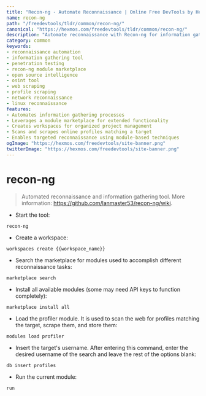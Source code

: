 ```yaml
---
title: "Recon-ng - Automate Reconnaissance | Online Free DevTools by Hexmos"
name: recon-ng
path: "/freedevtools/tldr/common/recon-ng/"
canonical: "https://hexmos.com/freedevtools/tldr/common/recon-ng/"
description: "Automate reconnaissance with Recon-ng for information gathering. Enhance your penetration testing workflow with module marketplace integration. Free online tool, no registration required."
category: common
keywords:
- reconnaissance automation
- information gathering tool
- penetration testing
- recon-ng module marketplace
- open source intelligence
- osint tool
- web scraping
- profile scraping
- network reconnaissance
- linux reconnaissance
features:
- Automates information gathering processes
- Leverages a module marketplace for extended functionality
- Creates workspaces for organized project management
- Scans and scrapes online profiles matching a target
- Enables targeted reconnaissance using module-based techniques
ogImage: "https://hexmos.com/freedevtools/site-banner.png"
twitterImage: "https://hexmos.com/freedevtools/site-banner.png"
---
```


# recon-ng

> Automated reconnaissance and information gathering tool.
> More information: <https://github.com/lanmaster53/recon-ng/wiki>.

- Start the tool:

`recon-ng`

- Create a workspace:

`workspaces create {{workspace_name}}`

- Search the marketplace for modules used to accomplish different reconnaissance tasks:

`marketplace search`

- Install all available modules (some may need API keys to function completely):

`marketplace install all`

- Load the profiler module. It is used to scan the web for profiles matching the target, scrape them, and store them:

`modules load profiler`

- Insert the target's username. After entering this command, enter the desired username of the search and leave the rest of the options blank:

`db insert profiles`

- Run the current module:

`run`
